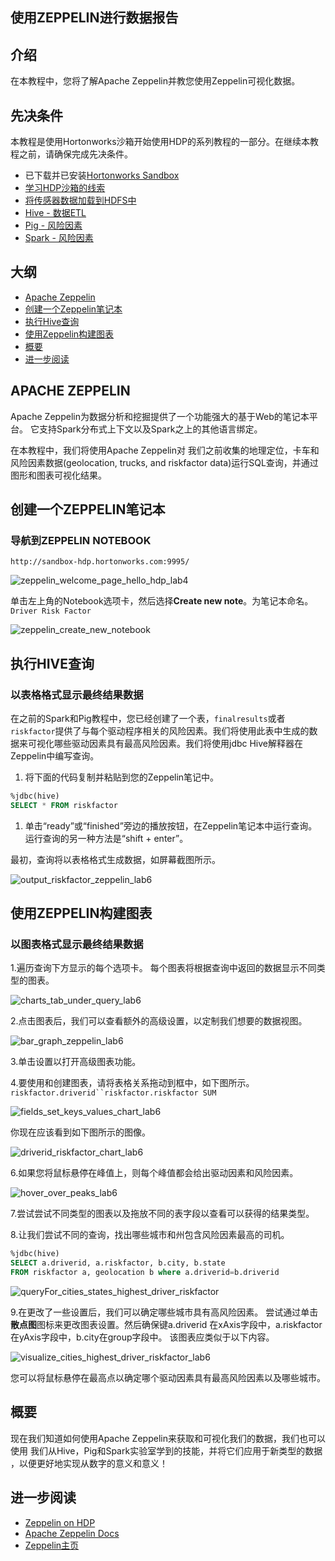 ## 使用ZEPPELIN进行数据报告

## 介绍

在本教程中，您将了解Apache Zeppelin并教您使用Zeppelin可视化数据。

## 先决条件

本教程是使用Hortonworks沙箱开始使用HDP的系列教程的一部分。在继续本教程之前，请确保完成先决条件。

- 已下载并已安装[Hortonworks Sandbox](https://zh.hortonworks.com/downloads/#sandbox)
- [学习HDP沙箱的线索](https://zh.hortonworks.com/tutorial/learning-the-ropes-of-the-hortonworks-sandbox/)
- [将传感器数据加载到HDFS中](https://zh.hortonworks.com/tutorial/hadoop-tutorial-getting-started-with-hdp/section/2/)
- [Hive - 数据ETL](https://zh.hortonworks.com/tutorial/hadoop-tutorial-getting-started-with-hdp/section/3/)
- [Pig - 风险因素](https://zh.hortonworks.com/tutorial/hadoop-tutorial-getting-started-with-hdp/section/4/)
- [Spark - 风险因素](https://zh.hortonworks.com/tutorial/hadoop-tutorial-getting-started-with-hdp/section/5/)

## 大纲

- [Apache Zeppelin](https://zh.hortonworks.com/tutorial/hadoop-tutorial-getting-started-with-hdp/section/6/#apache-zeppelin)
- [创建一个Zeppelin笔记本](https://zh.hortonworks.com/tutorial/hadoop-tutorial-getting-started-with-hdp/section/6/#create-a-zeppelin-notebook)
- [执行Hive查询](https://zh.hortonworks.com/tutorial/hadoop-tutorial-getting-started-with-hdp/section/6/#execute-a-hive-query)
- [使用Zeppelin构建图表](https://zh.hortonworks.com/tutorial/hadoop-tutorial-getting-started-with-hdp/section/6/#build-charts-using-zeppelin)
- [概要](https://zh.hortonworks.com/tutorial/hadoop-tutorial-getting-started-with-hdp/section/6/#summary)
- [进一步阅读](https://zh.hortonworks.com/tutorial/hadoop-tutorial-getting-started-with-hdp/section/6/#further-reading)



## APACHE ZEPPELIN

Apache Zeppelin为数据分析和挖掘提供了一个功能强大的基于Web的笔记本平台。 它支持Spark分布式上下文以及Spark之上的其他语言绑定。

在本教程中，我们将使用Apache Zeppelin对 我们之前收集的地理定位，卡车和风险因素数据(geolocation, trucks, and riskfactor data)运行SQL查询，并通过图形和图表可视化结果。

## 创建一个ZEPPELIN笔记本

### 导航到ZEPPELIN NOTEBOOK

```
http://sandbox-hdp.hortonworks.com:9995/
```

![zeppelin_welcome_page_hello_hdp_lab4](pictures/107)



单击左上角的Notebook选项卡，然后选择**Create new note**。为笔记本命名。`Driver Risk Factor`

![zeppelin_create_new_notebook](pictures/108)

## 执行HIVE查询

### 以表格格式显示最终结果数据

在之前的Spark和Pig教程中，您已经创建了一个表，`finalresults`或者`riskfactor`提供了与每个驱动程序相关的风险因素。我们将使用此表中生成的数据来可视化哪些驱动因素具有最高风险因素。我们将使用jdbc Hive解释器在Zeppelin中编写查询。

1. 将下面的代码复制并粘贴到您的Zeppelin笔记中。

```sql
%jdbc(hive)
SELECT * FROM riskfactor
```

1. 单击“ready”或“finished”旁边的播放按钮，在Zeppelin笔记本中运行查询。
   运行查询的另一种方法是“shift + enter”。

最初，查询将以表格格式生成数据，如屏幕截图所示。

![output_riskfactor_zeppelin_lab6](pictures/109)

## 使用ZEPPELIN构建图表

### 以图表格式显示最终结果数据

1.遍历查询下方显示的每个选项卡。
每个图表将根据查询中返回的数据显示不同类型的图表。

![charts_tab_under_query_lab6](pictures/110)

2.点击图表后，我们可以查看额外的高级设置，以定制我们想要的数据视图。

![bar_graph_zeppelin_lab6](pictures/111)

3.单击设置以打开高级图表功能。

4.要使用和创建图表，请将表格关系拖动到框中，如下图所示。`riskfactor.driverid``riskfactor.riskfactor SUM`

![fields_set_keys_values_chart_lab6](pictures/112)

你现在应该看到如下图所示的图像。

![driverid_riskfactor_chart_lab6](pictures/113)

6.如果您将鼠标悬停在峰值上，则每个峰值都会给出驱动因素和风险因素。

![hover_over_peaks_lab6](pictures/114)

7.尝试尝试不同类型的图表以及拖放不同的表字段以查看可以获得的结果类型。

8.让我们尝试不同的查询，找出哪些城市和州包含风险因素最高的司机。

```sql
%jdbc(hive)
SELECT a.driverid, a.riskfactor, b.city, b.state
FROM riskfactor a, geolocation b where a.driverid=b.driverid
```

![queryFor_cities_states_highest_driver_riskfactor](pictures/115)

9.在更改了一些设置后，我们可以确定哪些城市具有高风险因素。
尝试通过单击**散点图**图标来更改图表设置。然后确保键a.driverid 
在xAxis字段中，a.riskfactor在yAxis字段中，b.city在group字段中。
该图表应类似于以下内容。

![visualize_cities_highest_driver_riskfactor_lab6](pictures/116)

您可以将鼠标悬停在最高点以确定哪个驱动因素具有最高风险因素以及哪些城市。

## 概要

现在我们知道如何使用Apache Zeppelin来获取和可视化我们的数据，我们也可以使用
我们从Hive，Pig和Spark实验室学到的技能，并将它们应用于新类型的数据
，以便更好地实现从数字的意义和意义！

## 进一步阅读

- [Zeppelin on HDP](https://zh.hortonworks.com/hadoop/zeppelin/)
- [Apache Zeppelin Docs](https://zeppelin.incubator.apache.org/docs/)
- [Zeppelin主页](https://zeppelin.incubator.apache.org/)

















